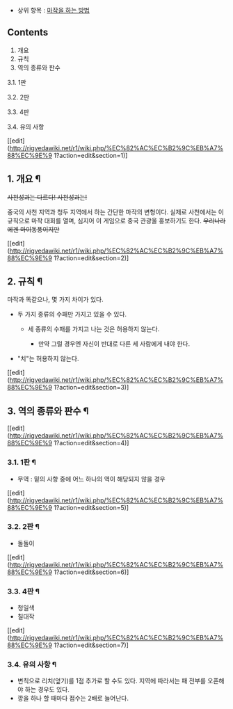   * 상위 항목 : [마작을 하는 방법](%EB%A7%88%EC%9E%91#s-4.md)  

## Contents

    

1. 개요 
2. 규칙 
3. 역의 종류와 판수 
    

3.1. 1판

3.2. 2판

3.3. 4판

3.4. 유의 사항

[[edit](http://rigvedawiki.net/r1/wiki.php/%EC%82%AC%EC%B2%9C%EB%A7%88%EC%9E%9
1?action=edit&section=1)]

## 1. 개요 ¶

<del>사천성과는 다르다! 사천성과는!</del>

  

중국의 사천 지역과 청두 지역에서 하는 간단한 마작의 변형이다. 실제로 사천에서는 이 규칙으로 마작 대회를 열며, 심지어 이 게임으로 중국
관광울 홍보하기도 한다. <del>우리나라에겐 마이동풍이지만</del>

  

[[edit](http://rigvedawiki.net/r1/wiki.php/%EC%82%AC%EC%B2%9C%EB%A7%88%EC%9E%9
1?action=edit&section=2)]

## 2. 규칙 ¶

마작과 똑같으나, 몇 가지 차이가 있다.  

  * 두 가지 종류의 수패만 가지고 있을 수 있다.  

    * 세 종류의 수패를 가지고 나는 것은 허용하지 않는다.  

      * 만약 그럴 경우엔 자신이 반대로 다른 세 사람에게 내야 한다.
  * "치"는 허용하지 않는다.  

[[edit](http://rigvedawiki.net/r1/wiki.php/%EC%82%AC%EC%B2%9C%EB%A7%88%EC%9E%9
1?action=edit&section=3)]

## 3. 역의 종류와 판수 ¶

[[edit](http://rigvedawiki.net/r1/wiki.php/%EC%82%AC%EC%B2%9C%EB%A7%88%EC%9E%9
1?action=edit&section=4)]

### 3.1. 1판 ¶

  * 무역 : 밑의 사항 중에 어느 하나의 역이 해당되지 않을 경우

[[edit](http://rigvedawiki.net/r1/wiki.php/%EC%82%AC%EC%B2%9C%EB%A7%88%EC%9E%9
1?action=edit&section=5)]

### 3.2. 2판 ¶

  * 돌돌이

[[edit](http://rigvedawiki.net/r1/wiki.php/%EC%82%AC%EC%B2%9C%EB%A7%88%EC%9E%9
1?action=edit&section=6)]

### 3.3. 4판 ¶

  * 청일색
  * 칠대작

[[edit](http://rigvedawiki.net/r1/wiki.php/%EC%82%AC%EC%B2%9C%EB%A7%88%EC%9E%9
1?action=edit&section=7)]

### 3.4. 유의 사항 ¶

  * 변칙으로 리치(엎기)를 1점 추가로 할 수도 있다. 지역에 따라서는 패 전부를 오픈해야 하는 경우도 있다.
  * 깡을 하나 할 때마다 점수는 2배로 늘어난다.


